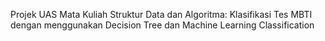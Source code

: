 Projek UAS Mata Kuliah Struktur Data dan Algoritma:
Klasifikasi Tes MBTI dengan menggunakan Decision Tree dan Machine Learning Classification
